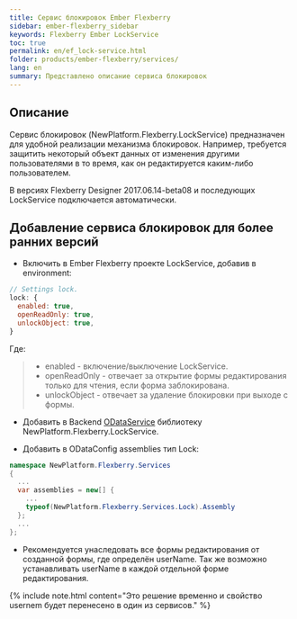 ```yaml
---
title: Сервис блокировок Ember Flexberry
sidebar: ember-flexberry_sidebar
keywords: Flexberry Ember LockService
toc: true
permalink: en/ef_lock-service.html
folder: products/ember-flexberry/services/
lang: en
summary: Представлено описание сервиса блокировок
---
```


## Описание

Сервис блокировок (NewPlatform.Flexberry.LockService) предназначен для удобной реализации механизма блокировок. Например, требуется защитить некоторый объект данных от изменения другими пользователями в то время, как он редактируется каким-либо пользователем.

В версиях Flexberry Designer 2017.06.14-beta08 и последующих LockService подключается автоматически.

## Добавление сервиса блокировок для более ранних версий

* Включить в Ember Flexberry проекте LockService, добавив в environment:

```js
// Settings lock.
lock: {
  enabled: true,
  openReadOnly: true,
  unlockObject: true,
}
```

Где:
> * enabled - включение/выключение LockService.
> * openReadOnly - отвечает за открытие формы редактирования только для чтения, если форма заблокирована.
> * unlockObject -  отвечает за удаление блокировки при выходе с формы.

* Добавить в Backend [ODataService](flexberry-o-r-m-o-data-service.html) библиотеку NewPlatform.Flexberry.LockService.

* Добавить в ODataConfig assemblies тип Lock:
```cs
namespace NewPlatform.Flexberry.Services
{
  ...
  var assemblies = new[] {
    ...
    typeof(NewPlatform.Flexberry.Services.Lock).Assembly
  };
  ...
};
```

* Рекомендуется унаследовать все формы редактирования от созданной формы, где определён userName.
Так же возможно устанавливать userName в каждой отдельной форме редактирования.

{% include note.html content="Это решение временно и свойство usernem будет перенесено в один из сервисов." %}
